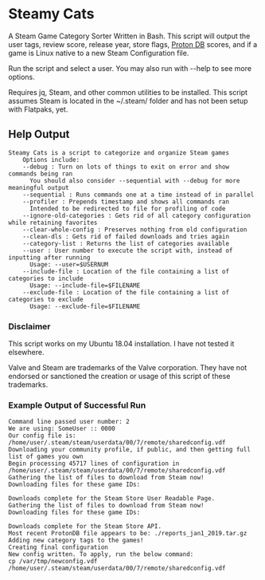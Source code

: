 # Steamy Cats
A Steam Game Category Sorter Written in Bash. This script will output the user tags, review score, release year, store flags, [Proton DB](https://www.protondb.com/) scores, and if a game is Linux native to a new Steam Configuration file.

Run the script and select a user. You may also run with --help to see more options.

Requires jq, Steam, and other common utilities to be installed. This script assumes Steam is located in the ~/.steam/ folder and has not been setup with Flatpaks, yet.
## Help Output
```
Steamy Cats is a script to categorize and organize Steam games
	Options include:
	--debug : Turn on lots of things to exit on error and show commands being ran
	  You should also consider --sequential with --debug for more meaningful output
	--sequential : Runs commands one at a time instead of in parallel
	--profiler : Prepends timestamp and shows all commands ran
	  Intended to be redirected to file for profiling of code
	--ignore-old-categories : Gets rid of all category configuration while retaining favorites
	--clear-whole-config : Preserves nothing from old configuration
	--clean-dls : Gets rid of failed downloads and tries again
	--category-list : Returns the list of categories available
	--user : User number to execute the script with, instead of inputting after running
	  Usage: --user=$USERNUM
	--include-file : Location of the file containing a list of categories to include
	  Usage: --include-file=$FILENAME
	--exclude-file : Location of the file containing a list of categories to exclude
	  Usage: --exclude-file=$FILENAME
```
### Disclaimer
This script works on my Ubuntu 18.04 installation. I have not tested it elsewhere.

Valve and Steam are trademarks of the Valve corporation. They have not endorsed or sanctioned the creation or usage of this script of these trademarks.
### Example Output of Successful Run
```
Command line passed user number: 2
We are using: SomeUser :: 0000
Our config file is: /home/user/.steam/steam/userdata/00/7/remote/sharedconfig.vdf
Downloading your community profile, if public, and then getting full list of games you own
Begin processing 45717 lines of configuration in /home/user/.steam/steam/userdata/00/7/remote/sharedconfig.vdf
Gathering the list of files to download from Steam now!
Downloading files for these game IDs: 

Downloads complete for the Steam Store User Readable Page.
Gathering the list of files to download from Steam now!
Downloading files for these game IDs: 

Downloads complete for the Steam Store API.
Most recent ProtonDB file appears to be: ./reports_jan1_2019.tar.gz
Adding new category tags to the games!
Creating final configuration
New config written. To apply, run the below command:
cp /var/tmp/newconfig.vdf /home/user/.steam/steam/userdata/00/7/remote/sharedconfig.vdf
```
